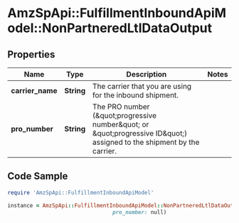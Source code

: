 # AmzSpApi::FulfillmentInboundApiModel::NonPartneredLtlDataOutput

## Properties

Name | Type | Description | Notes
------------ | ------------- | ------------- | -------------
**carrier_name** | **String** | The carrier that you are using for the inbound shipment. | 
**pro_number** | **String** | The PRO number (\&quot;progressive number\&quot; or \&quot;progressive ID\&quot;) assigned to the shipment by the carrier. | 

## Code Sample

```ruby
require 'AmzSpApi::FulfillmentInboundApiModel'

instance = AmzSpApi::FulfillmentInboundApiModel::NonPartneredLtlDataOutput.new(carrier_name: null,
                                 pro_number: null)
```


